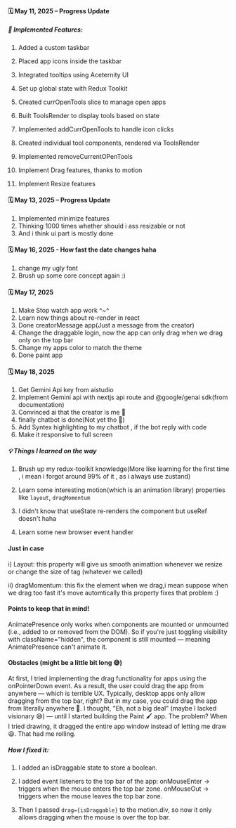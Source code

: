 #### 🗓️ May 11, 2025 – Progress Update

##### 🔧 Implemented Features:

1. Added a custom taskbar

2. Placed app icons inside the taskbar
3. Integrated tooltips using Aceternity UI
4. Set up global state with Redux Toolkit
5. Created currOpenTools slice to manage open apps
6. Built ToolsRender to display tools based on state
7. Implemented addCurrOpenTools to handle icon clicks
8. Created individual tool components, rendered via ToolsRender
9. Implemented removeCurrentOPenTools
10. Implement Drag features, thanks to motion
11. Implement Resize features

#### 🗓️ May 13, 2025 – Progress Update

1. Implemented minimize features
2. Thinking 1000 times whether should i ass resizable or not
3. And i think ui part is mostly done

#### 🗓️ May 16, 2025 - How fast the date changes haha

1. change my ugly font
2. Brush up some core concept again :)

#### 🗓️ May 17, 2025

1. Make Stop watch app work ^~^
2. Learn new things about re-render in react
3. Done creatorMessage app(Just a message from the creator)
4. Change the draggable login, now the app can only drag when we drag only on the top bar
5. Change my apps color to match the theme
6. Done paint app

#### 🗓️ May 18, 2025

1. Get Gemini Api key from aistudio
2. Implement Gemini api with nextjs api route and @google/genai sdk(from documentation)
3. Convinced ai that the creator is me 🤣
4. finally chatbot is done(Not yet tho 🤣)
5. Add Syntex highlighting to my chatbot , if the bot reply with code
6. Make it responsive to full screen

##### 💡 Things I learned on the way

1. Brush up my redux-toolkit knowledge(More like learning for the first time , i mean i forgot around 99% of it , as i always use zustand)

2. Learn some interesting motion(which is an animation library) properties like `layout`, `dragMomentum`

3. I didn't know that useState re-renders the component but useRef doesn't haha

4. Learn some new browser event handler

#### Just in case

i) Layout: this property will give us smooth animattion whenever we resize or change the size of tag (whatever we called)

ii) dragMomentum: this fix the element when we drag,i mean suppose when we drag too fast it's move automtically this property fixes that problem :)

#### Points to keep that in mind!

AnimatePresence only works when components are mounted or unmounted (i.e., added to or removed from the DOM). So if you're just toggling visibility with className="hidden", the component is still mounted — meaning AnimatePresence can't animate it.

#### Obstacles (might be a little bit long 😅)

At first, I tried implementing the drag functionality for apps using the onPointerDown event. As a result, the user could drag the app from anywhere — which is terrible UX. Typically, desktop apps only allow dragging from the top bar, right? But in my case, you could drag the app from literally anywhere 🤣.
I thought, "Eh, not a big deal" (maybe I lacked visionary 😅) — until I started building the Paint 🖌️ app.
The problem? When I tried drawing, it dragged the entire app window instead of letting me draw 😆. That had me rolling.

##### How I fixed it:

1. I added an isDraggable state to store a boolean.

2. I added event listeners to the top bar of the app:
   onMouseEnter → triggers when the mouse enters the top bar zone.
   onMouseOut → triggers when the mouse leaves the top bar zone.

3. Then I passed `drag={isDraggable}` to the motion.div, so now it only allows dragging when the mouse is over the top bar.
